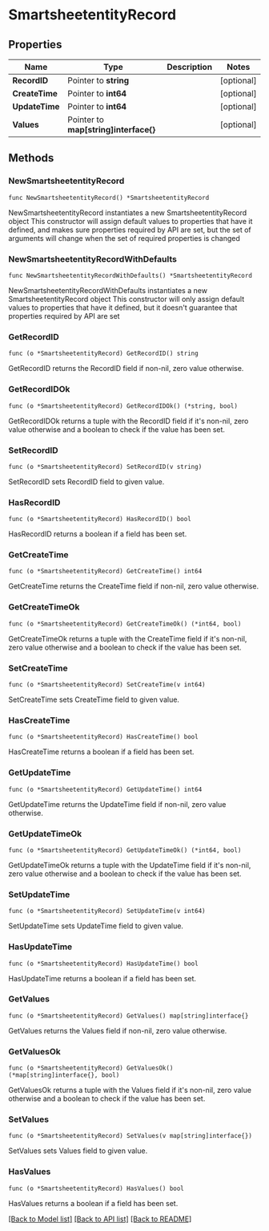 # SmartsheetentityRecord

## Properties

Name | Type | Description | Notes
------------ | ------------- | ------------- | -------------
**RecordID** | Pointer to **string** |  | [optional] 
**CreateTime** | Pointer to **int64** |  | [optional] 
**UpdateTime** | Pointer to **int64** |  | [optional] 
**Values** | Pointer to **map[string]interface{}** |  | [optional] 

## Methods

### NewSmartsheetentityRecord

`func NewSmartsheetentityRecord() *SmartsheetentityRecord`

NewSmartsheetentityRecord instantiates a new SmartsheetentityRecord object
This constructor will assign default values to properties that have it defined,
and makes sure properties required by API are set, but the set of arguments
will change when the set of required properties is changed

### NewSmartsheetentityRecordWithDefaults

`func NewSmartsheetentityRecordWithDefaults() *SmartsheetentityRecord`

NewSmartsheetentityRecordWithDefaults instantiates a new SmartsheetentityRecord object
This constructor will only assign default values to properties that have it defined,
but it doesn't guarantee that properties required by API are set

### GetRecordID

`func (o *SmartsheetentityRecord) GetRecordID() string`

GetRecordID returns the RecordID field if non-nil, zero value otherwise.

### GetRecordIDOk

`func (o *SmartsheetentityRecord) GetRecordIDOk() (*string, bool)`

GetRecordIDOk returns a tuple with the RecordID field if it's non-nil, zero value otherwise
and a boolean to check if the value has been set.

### SetRecordID

`func (o *SmartsheetentityRecord) SetRecordID(v string)`

SetRecordID sets RecordID field to given value.

### HasRecordID

`func (o *SmartsheetentityRecord) HasRecordID() bool`

HasRecordID returns a boolean if a field has been set.

### GetCreateTime

`func (o *SmartsheetentityRecord) GetCreateTime() int64`

GetCreateTime returns the CreateTime field if non-nil, zero value otherwise.

### GetCreateTimeOk

`func (o *SmartsheetentityRecord) GetCreateTimeOk() (*int64, bool)`

GetCreateTimeOk returns a tuple with the CreateTime field if it's non-nil, zero value otherwise
and a boolean to check if the value has been set.

### SetCreateTime

`func (o *SmartsheetentityRecord) SetCreateTime(v int64)`

SetCreateTime sets CreateTime field to given value.

### HasCreateTime

`func (o *SmartsheetentityRecord) HasCreateTime() bool`

HasCreateTime returns a boolean if a field has been set.

### GetUpdateTime

`func (o *SmartsheetentityRecord) GetUpdateTime() int64`

GetUpdateTime returns the UpdateTime field if non-nil, zero value otherwise.

### GetUpdateTimeOk

`func (o *SmartsheetentityRecord) GetUpdateTimeOk() (*int64, bool)`

GetUpdateTimeOk returns a tuple with the UpdateTime field if it's non-nil, zero value otherwise
and a boolean to check if the value has been set.

### SetUpdateTime

`func (o *SmartsheetentityRecord) SetUpdateTime(v int64)`

SetUpdateTime sets UpdateTime field to given value.

### HasUpdateTime

`func (o *SmartsheetentityRecord) HasUpdateTime() bool`

HasUpdateTime returns a boolean if a field has been set.

### GetValues

`func (o *SmartsheetentityRecord) GetValues() map[string]interface{}`

GetValues returns the Values field if non-nil, zero value otherwise.

### GetValuesOk

`func (o *SmartsheetentityRecord) GetValuesOk() (*map[string]interface{}, bool)`

GetValuesOk returns a tuple with the Values field if it's non-nil, zero value otherwise
and a boolean to check if the value has been set.

### SetValues

`func (o *SmartsheetentityRecord) SetValues(v map[string]interface{})`

SetValues sets Values field to given value.

### HasValues

`func (o *SmartsheetentityRecord) HasValues() bool`

HasValues returns a boolean if a field has been set.


[[Back to Model list]](../README.md#documentation-for-models) [[Back to API list]](../README.md#documentation-for-api-endpoints) [[Back to README]](../README.md)


